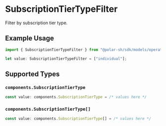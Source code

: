 # SubscriptionTierTypeFilter

Filter by subscription tier type.

## Example Usage

```typescript
import { SubscriptionTierTypeFilter } from "@polar-sh/sdk/models/operations";

let value: SubscriptionTierTypeFilter = ["individual"];
```

## Supported Types

### `components.SubscriptionTierType`

```typescript
const value: components.SubscriptionTierType = /* values here */
```

### `components.SubscriptionTierType[]`

```typescript
const value: components.SubscriptionTierType[] = /* values here */
```


